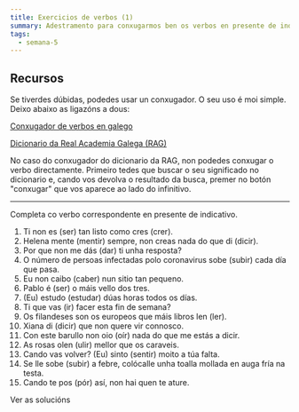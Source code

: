 ```yaml
---
title: Exercicios de verbos (1)
summary: Adestramento para conxugarmos ben os verbos en presente de indicativo
tags:
  - semana-5
---
```


## Recursos

Se tiverdes dúbidas, podedes usar un conxugador. O seu uso é moi simple. Deixo
abaixo as ligazóns a dous:

[Conxugador de verbos en galego](http://cotovia.org/proxecto/conxugador/index.html)

[Dicionario da Real Academia Galega (RAG)](https://academia.gal/dicionario/)

No caso do conxugador do dicionario da RAG, non podedes conxugar o verbo
directamente. Primeiro tedes que buscar o seu significado no dicionario e, cando
vos devolva o resultado da busca, premer no botón "conxugar" que vos aparece ao
lado do infinitivo.

---

Completa co verbo correspondente en presente de indicativo.

1. Ti non <e-answer>es</e-answer> (ser) tan listo como <e-answer>cres</e-answer>
   (crer).
2. Helena <e-answer>mente</e-answer> (mentir) sempre, non creas nada do que
   <e-answer>di</e-answer> (dicir).
3. Por que non me <e-answer>dás</e-answer> (dar) ti unha resposta?
4. O número de persoas infectadas polo coronavirus <e-answer>sobe</e-answer>
   (subir) cada día que pasa.
5. Eu non <e-answer>caibo</e-answer> (caber) nun sitio tan pequeno.
6. Pablo <e-answer>é</e-answer> (ser) o máis vello dos tres.
7. (Eu) <e-answer>estudo</e-answer> (estudar) dúas horas todos os días.
8. Ti que <e-answer>vas</e-answer> (ir) facer esta fin de semana?
9. Os filandeses son os europeos que máis libros <e-answer>len</e-answer> (ler).
10. Xiana <e-answer>di</e-answer> (dicir) que non quere vir connosco.
11. Con este barullo non <e-answer>oio</e-answer> (oír) nada do que me estás a
    dicir.
12. As rosas <e-answer>olen</e-answer> (ulir) mellor que os caraveis.
13. Cando vas volver? (Eu) <e-answer>sinto</e-answer> (sentir) moito a túa
    falta.
14. Se lle <e-answer>sobe</e-answer> (subir) a febre, colócalle unha toalla
    mollada en auga fría na testa.
15. Cando te <e-answer>pos</e-answer> (pór) así, non hai quen te ature.

<e-validate>Ver as solucións</e-validate>

